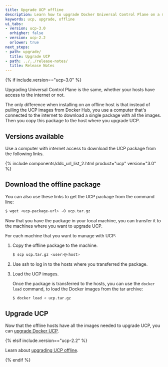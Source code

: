 ```yaml
---
title: Upgrade UCP offline
description: Learn how to upgrade Docker Universal Control Plane on a machine with no internet access.
keywords: ucp, upgrade, offline
ui_tabs:
- version: ucp-3.0
  orhigher: false
- version: ucp-2.2
  orlower: true
next_steps:
- path: upgrade/
  title: Upgrade UCP
- path: ../../release-notes/
  title: Release Notes
---
```

{% if include.version=="ucp-3.0" %}

Upgrading Universal Control Plane is the same, whether your hosts have access to
the internet or not.

The only difference when installing on an offline host is that instead of
pulling the UCP images from Docker Hub, you use a computer that's connected
to the internet to download a single package with all the images. Then you
copy this package to the host where you upgrade UCP.

## Versions available

Use a computer with internet access to download the UCP package from the
following links.

{% include components/ddc_url_list_2.html product="ucp" version="3.0" %}

## Download the offline package

You can also use these links to get the UCP package from the command
line:

```bash
$ wget <ucp-package-url> -O ucp.tar.gz
```

Now that you have the package in your local machine, you can transfer it to
the machines where you want to upgrade UCP.

For each machine that you want to manage with UCP:

1.  Copy the offline package to the machine.

    ```bash
    $ scp ucp.tar.gz <user>@<host>
    ```

2.  Use ssh to log in to the hosts where you transferred the package.

3.  Load the UCP images.

    Once the package is transferred to the hosts, you can use the
    `docker load` command, to load the Docker images from the tar archive:

    ```bash
    $ docker load < ucp.tar.gz
    ```

## Upgrade UCP

Now that the offline hosts have all the images needed to upgrade UCP,
you can [upgrade Docker UCP](upgrade.md).

{% elsif include.version=="ucp-2.2" %}

Learn about [upgrading UCP offline](/datacenter/ucp/2.2/guides/admin/install/upgrade-offline.md).

{% endif %}
